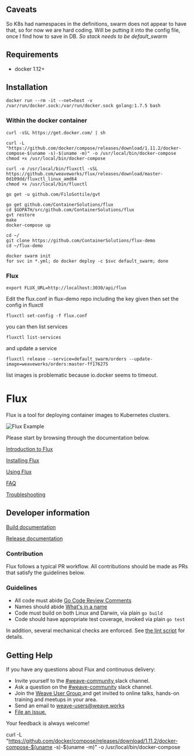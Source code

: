 ## Caveats

So K8s had namespaces in the definitions, swarm does not appear to have that, so for now we are hard coding.
Will be putting it into the config file, once I find how to save in DB.
*So stack needs to be default_swarm*

## Requirements

* docker 1.12+

## Installation

```
docker run --rm -it --net=host -v /var/run/docker.sock:/var/run/docker.sock golang:1.7.5 bash
```

### Within the docker container

```
curl -sSL https://get.docker.com/ | sh

curl -L "https://github.com/docker/compose/releases/download/1.11.2/docker-compose-$(uname -s)-$(uname -m)" -o /usr/local/bin/docker-compose
chmod +x /usr/local/bin/docker-compose

curl -o /usr/local/bin/fluxctl -sSL https://github.com/weaveworks/flux/releases/download/master-0d109dd/fluxctl_linux_amd64
chmod +x /usr/local/bin/fluxctl

go get -u github.com/FiloSottile/gvt

go get github.com/ContainerSolutions/flux
cd $GOPATH/src/github.com/ContainerSolutions/flux
gvt restore
make
docker-compose up

cd ~/
git clone https://github.com/ContainerSolutions/flux-demo
cd ~/flux-demo

docker swarm init
for svc in *.yml; do docker deploy -c $svc default_swarm; done
```

### Flux

```
export FLUX_URL=http://localhost:3030/api/flux
```

Edit the flux.conf in flux-demo repo including the key given then set the config in fluxctl
```
fluxctl set-config -f flux.conf
```
you can then list services
```
fluxctl list-services
```

and update a service
```
fluxctl release --service=default_swarm/orders --update-image=weaveworks/orders:master-ff176275
```

list images is problematic because io.docker seems to timeout.


# Flux

Flux is a tool for deploying container images to Kubernetes clusters.

![Flux Example](https://cloud.githubusercontent.com/assets/8793723/22978790/0d58861a-f38c-11e6-92d4-ce3f869e1ace.gif)

Please start by browsing through the documentation below.

[Introduction to Flux](/site/introduction.md)

[Installing Flux](/site/installing.md)

[Using Flux](/site/using.md)

[FAQ](/site/faq.md)

[Troubleshooting](/site/troubleshooting.md)

## Developer information

[Build documentation](/site/building.md)

[Release documentation](/internal_docs/releasing.md)

### Contribution

Flux follows a typical PR workflow.
All contributions should be made as PRs that satisfy the guidelines below.

### Guidelines

- All code must abide [Go Code Review Comments](https://github.com/golang/go/wiki/CodeReviewComments)
- Names should abide [What's in a name](https://talks.golang.org/2014/names.slide#1)
- Code must build on both Linux and Darwin, via plain `go build`
- Code should have appropriate test coverage, invoked via plain `go test`

In addition, several mechanical checks are enforced.
See [the lint script](/lint) for details.

## <a name="help"></a>Getting Help

If you have any questions about Flux and continuous delivery:

- Invite yourself to the <a href="https://weaveworks.github.io/community-slack/" target="_blank"> #weave-community </a> slack channel.
- Ask a question on the <a href="https://weave-community.slack.com/messages/general/"> #weave-community</a> slack channel.
- Join the <a href="https://www.meetup.com/pro/Weave/"> Weave User Group </a> and get invited to online talks, hands-on training and meetups in your area.
- Send an email to <a href="mailto:weave-users@weave.works">weave-users@weave.works</a>
- <a href="https://github.com/ContainerSolutions/flux/issues/new">File an issue.</a>

Your feedback is always welcome!

curl -L "https://github.com/docker/compose/releases/download/1.11.2/docker-compose-$(uname -s)-$(uname -m)" -o /usr/local/bin/docker-compose
